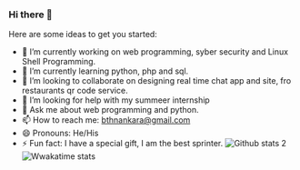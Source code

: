 ### Hi there 👋


Here are some ideas to get you started:

- 🔭 I’m currently working on web programming, syber security and Linux Shell Programming.
- 🌱 I’m currently learning python, php and sql.
- 👯 I’m looking to collaborate on designing real time chat app and site, fro restaurants qr code service.
- 🤔 I’m looking for help with my summeer internship
- 💬 Ask me about web programming and python.
- 📫 How to reach me: bthnankara@gmail.com
- 😄 Pronouns: He/His
- ⚡ Fun fact: I have a special gift, I am the best sprinter.
![Github stats 2](https://github-readme-stats.vercel.app/api?username=Batuhan-ankara&show_icons=true&theme=radical)
![Wwakatime stats](https://github-readme-stats-taupe-two.vercel.app/api/wakatime?username=Batuhan-ankara&hide_title=true&hide_border=true&langs_count=5&bg_color=00000000&text_color=777)
